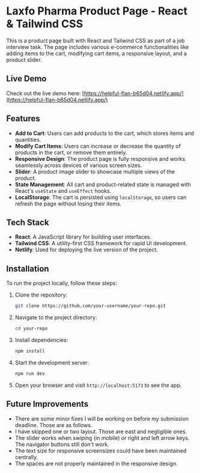 # Laxfo Pharma Product Page - React & Tailwind CSS

This is a product page built with React and Tailwind CSS as part of a job interview task. The page includes various e-commerce functionalities like adding items to the cart, modifying cart items, a responsive layout, and a product slider.

## Live Demo

Check out the live demo here: [https://helpful-flan-b65d04.netlify.app/](https://helpful-flan-b65d04.netlify.app/)

## Features

- **Add to Cart**: Users can add products to the cart, which stores items and quantities.
- **Modify Cart Items**: Users can increase or decrease the quantity of products in the cart, or remove them entirely.
- **Responsive Design**: The product page is fully responsive and works seamlessly across devices of various screen sizes.
- **Slider**: A product image slider to showcase multiple views of the product.
- **State Management**: All cart and product-related state is managed with React's `useState` and `useEffect` hooks.
- **LocalStorage**: The cart is persisted using `localStorage`, so users can refresh the page without losing their items.

## Tech Stack

- **React**: A JavaScript library for building user interfaces.
- **Tailwind CSS**: A utility-first CSS framework for rapid UI development.
- **Netlify**: Used for deploying the live version of the project.

## Installation

To run the project locally, follow these steps:

1. Clone the repository:

    ```bash
    git clone https://github.com/your-username/your-repo.git
    ```

2. Navigate to the project directory:

    ```bash
    cd your-repo
    ```

3. Install dependencies:

    ```bash
    npm install
    ```

4. Start the development server:

    ```bash
    npm run dev
    ```

5. Open your browser and visit `http://localhost:5173` to see the app.

## Future Improvements

- There are some minor fixes I will be working on before my submission deadline. Those are as follows.
- I have skipped one or two layout. Those are east and negligible ones.
- The slider works when swiping (in mobile) or right and left arrow keys. The navigator buttons still don't work. 
- The text size for responsive screensizes could have been maintained centrally. 
- The spaces are not properly maintained in the responsive design.


